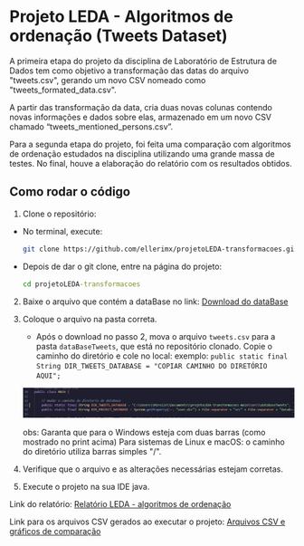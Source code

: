 
# Projeto LEDA - Algoritmos de ordenação (Tweets Dataset) 

A primeira etapa do projeto da disciplina de Laboratório de Estrutura de Dados tem como objetivo a transformação das datas do arquivo "tweets.csv", gerando um novo CSV nomeado como "tweets_formated_data.csv".

A partir das transformação da data, cria duas novas colunas contendo novas informações e dados sobre elas, armazenado em um novo CSV chamado “tweets_mentioned_persons.csv”.

Para a segunda etapa do projeto, foi feita uma comparação com algoritmos de ordenação estudados na disciplina utilizando uma grande massa de testes. No final, houve a elaboração do relatório com os resultados obtidos.


## Como rodar o código

1. Clone o repositório:
  - No terminal, execute:
     ```bash
     git clone https://github.com/ellerimx/projetoLEDA-transformacoes.git
     ```

   - Depois de dar o git clone, entre na página do projeto:
       ```cmd
       cd projetoLEDA-transformacoes
       ```

2. Baixe o arquivo que contém a dataBase no link: [Download do dataBase](https://drive.google.com/drive/u/1/folders/1x3Zxj89-YURgY7_dVkE1ONW_qqfSDNyb) 

3. Coloque o arquivo na pasta correta.
   - Após o download no passo 2, mova o arquivo ``` tweets.csv ``` para a pasta ```dataBaseTweets```, que está no repositório clonado. Copie o caminho do diretório e cole no local: 
      exemplo: ```public static final String DIR_TWEETS_DATABASE = "COPIAR CAMINHO DO DIRETÓRIO AQUI";```

   ![Alt text](caminhoDiretorio.png)

   obs: Garanta que para o Windows esteja com duas barras (como mostrado no print acima)
   Para sistemas de Linux e macOS: o caminho do diretório utiliza barras simples "/".

4. Verifique que o arquivo e as alterações necessárias estejam corretas.

5. Execute o projeto na sua IDE java.



Link do relatório: [Relatório LEDA - algoritmos de ordenação](https://drive.google.com/file/d/1FxMFbImFFEYHl5DOJU00audjLnL00plE/view?usp=sharing)

Link para os arquivos CSV gerados ao executar o projeto: [Arquivos CSV e gráficos de comparação](https://drive.google.com/drive/u/1/folders/1idAhQp4O9yCKKSVamBAke2r9I88DlpBY)

